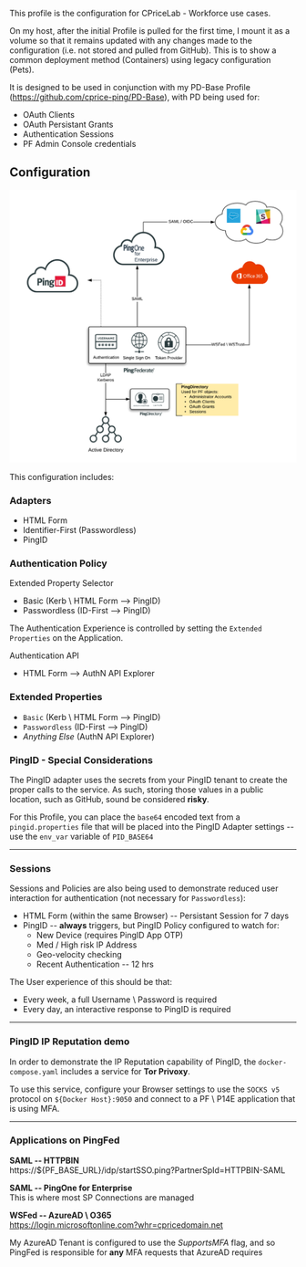 This profile is the configuration for CPriceLab - Workforce use cases.  

On my host, after the initial Profile is pulled for the first time, I mount it as a volume so that it remains updated with any changes made to the configuration (i.e. not stored and pulled from GitHub). This is to show a common deployment method (Containers) using legacy configuration (Pets).

It is designed to be used in conjunction with my PD-Base Profile (https://github.com/cprice-ping/PD-Base), with PD being used for:  
* OAuth Clients
* OAuth Persistant Grants
* Authentication Sessions
* PF Admin Console credentials

## **Configuration**

![CPriceLab Architecture](CPriceLab%20-%20WF.png)

This configuration includes:

### Adapters
* HTML Form
* Identifier-First (Passwordless)
* PingID

### Authentication Policy
Extended Property Selector
  * Basic (Kerb \ HTML Form --> PingID)
  * Passwordless (ID-First --> PingID)

The Authentication Experience is controlled by setting the `Extended Properties` on the Application.  

Authentication API
* HTML Form --> AuthN API Explorer  

### Extended Properties
* `Basic` (Kerb \ HTML Form --> PingID)
* `Passwordless` (ID-First --> PingID)
* _Anything Else_ (AuthN API Explorer)

### PingID - Special Considerations
The PingID adapter uses the secrets from your PingID tenant to create the proper calls to the service. As such, storing those values in a public location, such as GitHub, sound be considered **risky**.

For this Profile, you can place the `base64` encoded text from a `pingid.properties` file that will be placed into the PingID Adapter settings -- use the `env_var` variable of `PID_BASE64`

-----
### **Sessions**  
Sessions and Policies are also being used to demonstrate reduced user interaction for authentication (not necessary for `Passwordless`):  

* HTML Form (within the same Browser) -- Persistant Session for 7 days
* PingID -- **always** triggers, but PingID Policy configured to watch for:
  * New Device (requires PingID App OTP) 
  * Med / High risk IP Address
  * Geo-velocity checking
  * Recent Authentication -- 12 hrs

The User experience of this should be that:  
* Every week, a full Username \ Password is required
* Every day, an interactive response to PingID is required

---
### PingID IP Reputation demo
In order to demonstrate the IP Reputation capability of PingID, the `docker-compose.yaml` includes a service for **Tor Privoxy**.  

To use this service, configure your Browser settings to use the `SOCKS v5` protocol on `${Docker Host}:9050` and connect to a PF \ P14E application that is using MFA.

---
### **Applications on PingFed**
**SAML -- HTTPBIN**  
https://${PF_BASE_URL}/idp/startSSO.ping?PartnerSpId=HTTPBIN-SAML

**SAML -- PingOne for Enterprise**  
This is where most SP Connections are managed  

**WSFed -- AzureAD \ O365**  
https://login.microsoftonline.com?whr=cpricedomain.net

My AzureAD Tenant is configured to use the *SupportsMFA* flag, and so PingFed is responsible for **any** MFA requests that AzureAD requires
